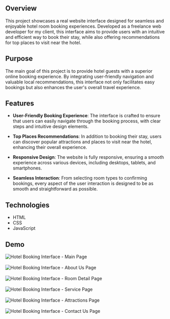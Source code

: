 ## Overview 
This project showcases a real website interface designed for seamless and enjoyable hotel room booking experiences. Developed as a freelance web developer for my client, this interface aims to provide users with an intuitive and efficient way to book their stay, while also offering recommendations for top places to visit near the hotel.

## Purpose
The main goal of this project is to provide hotel guests with a superior online booking experience. By integrating user-friendly navigation and valuable local recommendations, this interface not only facilitates easy bookings but also enhances the user's overall travel experience.

## Features
- **User-Friendly Booking Experience**: The interface is crafted to ensure that users can easily navigate through the booking process, with clear steps and intuitive design elements.

- **Top Places Recommendations**: In addition to booking their stay, users can discover popular attractions and places to visit near the hotel, enhancing their overall experience.

- **Responsive Design**: The website is fully responsive, ensuring a smooth experience across various devices, including desktops, tablets, and smartphones.

- **Seamless Interaction**: From selecting room types to confirming bookings, every aspect of the user interaction is designed to be as smooth and straightforward as possible.

## Technologies 
- HTML
- CSS
- JavaScript

## Demo
![Hotel Booking Interface - Main Page](https://github.com/user-attachments/assets/fcbaeef6-dce3-4dd2-ba77-03c0f820c7cd)
<br/>
<br/>
![Hotel Booking Interface - About Us Page](https://github.com/user-attachments/assets/07f394ba-624e-4353-a6f3-617de17c96d6)
<br/>
<br/>
![Hotel Booking Interface - Room Detail Page](https://github.com/user-attachments/assets/30de64f5-bbce-411e-a306-9e6ade876c37)
<br/>
<br/>
![Hotel Booking Interface - Service Page](https://github.com/user-attachments/assets/c9157035-b1e2-49b8-aef2-bd32504fc9ee)
<br/>
<br/>
![Hotel Booking Interface - Attractions Page](https://github.com/user-attachments/assets/fb1e2efa-0678-4130-a04b-09b519cc258d)
<br/>
<br/>
![Hotel Booking Interface - Contact Us Page](https://github.com/user-attachments/assets/89e46efd-64a5-4d89-aa96-59797b1927ee)



